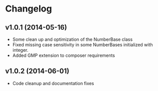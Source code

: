 # Changelog #

## v1.0.1 (2014-05-16) ##

  * Some clean up and optimization of the NumberBase class
  * Fixed missing case sensitivity in some NumberBases initialized with integer.
  * Added GMP extension to composer requirements

## v1.0.2 (2014-06-01) ##

  * Code cleanup and documentation fixes
  